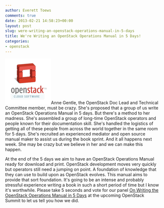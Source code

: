 ```yaml
---
author: Everett Toews
comments: true
date: 2013-02-21 14:58:23+00:00
layout: post
slug: were-writing-an-openstack-operations-manual-in-5-days
title: We're Writing an OpenStack Operations Manual in 5 Days!
categories:
- openstack
---
```


[![OpenStack](/img/posts/openstack.png?w=150)](/img/posts/openstack.png)Anne Gentle, the OpenStack Doc Lead and Technical Committee member, must be crazy. She's proposed that a group of us write an OpenStack Operations Manual in 5 days. But there's a method to her madness. She's assembled a group of long-time OpenStack operators and people known for their documentation skill. She's handled the logistics of getting all of these people from across the world together in the same room for 5 days. She's recruited an experienced mediator and open source manual maker to assist us during the book sprint. And it all happens next week. She may be crazy but we believe in her and we can make this happen.

At the end of the 5 days we aim to have an OpenStack Operations Manual ready for download and print. OpenStack development moves very quickly but operators still need a jumping on point. A foundation of knowledge that they can use to build upon as OpenStack evolves. This manual aims to provide that sort foundation. It's going to be an intense and probably stressful experience writing a book in such a short period of time but I know it's worthwhile. Please take 5 seconds and vote for our panel [On Writing the OpenStack Operations Manual in 5 Days](http://www.openstack.org/summit/portland-2013/vote-for-speakers/presentation/444) at the upcoming OpenStack Summit to let us tell you how we did.
